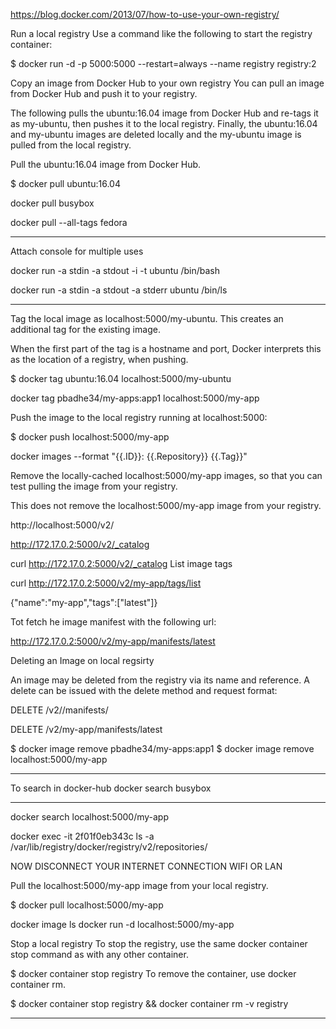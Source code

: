 https://blog.docker.com/2013/07/how-to-use-your-own-registry/

Run a local registry
Use a command like the following to start the registry container:

$ docker run -d -p 5000:5000 --restart=always --name registry registry:2

Copy an image from Docker Hub to your own registry
You can pull an image from Docker Hub and push it to your registry.
 
The following pulls the ubuntu:16.04 image from Docker Hub and re-tags it as my-ubuntu, then pushes it to the local registry. Finally, the ubuntu:16.04 and my-ubuntu images are deleted locally and the my-ubuntu image is pulled from the local registry.

Pull the ubuntu:16.04 image from Docker Hub.

$ docker pull ubuntu:16.04

docker pull busybox

docker pull --all-tags fedora

 ***********************

Attach console for multiple uses

docker run -a stdin -a stdout -i -t ubuntu /bin/bash

docker run -a stdin -a stdout -a stderr ubuntu /bin/ls

*********************
Tag the local image as localhost:5000/my-ubuntu. This creates an additional tag for the existing image.

  
When the first part of the tag is a hostname and port, Docker interprets this as the location of a registry, when pushing.

$ docker tag ubuntu:16.04 localhost:5000/my-ubuntu

  docker tag pbadhe34/my-apps:app1 localhost:5000/my-app

Push the image to the local registry running at localhost:5000:

$ docker push localhost:5000/my-app

docker images --format "{{.ID}}: {{.Repository}} {{.Tag}}"

Remove the locally-cached   localhost:5000/my-app  images, so that you can test pulling the image from your registry. 

This does not remove the localhost:5000/my-app image from your registry.

http://localhost:5000/v2/

http://172.17.0.2:5000/v2/_catalog

  curl http://172.17.0.2:5000/v2/_catalog
  List image tags

 
curl http://172.17.0.2:5000/v2/my-app/tags/list

  {"name":"my-app","tags":["latest"]}

  Tot fetch he image manifest   with the following url:

  http://172.17.0.2:5000/v2/my-app/manifests/latest

  
  Deleting an Image on local regsirty

An image may be deleted from the registry via its name and reference. A delete can be issued with the delete method and  request format:

 DELETE /v2/<name>/manifests/<reference>

  DELETE /v2/my-app/manifests/latest





$ docker image remove pbadhe34/my-apps:app1
$ docker image remove localhost:5000/my-app
******************************************
 To search in docker-hub
docker search busybox

**********************
  docker search localhost:5000/my-app

docker exec -it 2f01f0eb343c ls -a /var/lib/registry/docker/registry/v2/repositories/


NOW DISCONNECT YOUR INTERNET CONNECTION WIFI OR LAN

Pull the localhost:5000/my-app image from your local registry.

$ docker pull localhost:5000/my-app


   docker image ls
  docker run -d localhost:5000/my-app

Stop a local registry
To stop the registry, use the same docker container stop command as with any other container.

$ docker container stop registry
To remove the container, use docker container rm.

$ docker container stop registry && docker container rm -v registry

****************
